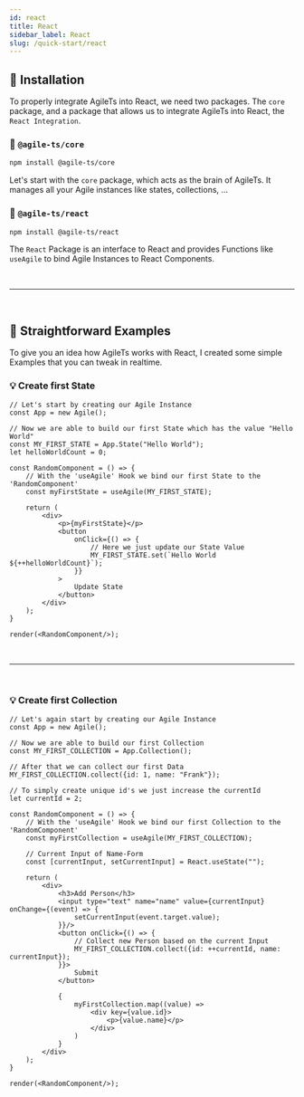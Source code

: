 ```yaml
---
id: react 
title: React 
sidebar_label: React 
slug: /quick-start/react
---
```


## 🔽 Installation

To properly integrate AgileTs into React, we need two packages. The `core` package, and a package that allows us to
integrate AgileTs into React, the `React Integration`.

### 📁 `@agile-ts/core`

```bash npm2yarn
npm install @agile-ts/core 
```

Let's start with the `core` package, which acts as the brain of AgileTs. It manages all your Agile instances like
states, collections, ...

### 📂 `@agile-ts/react`

```bash npm2yarn
npm install @agile-ts/react 
```

The `React` Package is an interface to React and provides Functions like `useAgile` to bind Agile Instances to React
Components.

<br />

---

<br />

## 🚀 Straightforward Examples

To give you an idea how AgileTs works with React, I created some simple Examples that you can tweak in realtime.

### 💡 Create first State

```tsx live
// Let's start by creating our Agile Instance
const App = new Agile();

// Now we are able to build our first State which has the value "Hello World"
const MY_FIRST_STATE = App.State("Hello World");
let helloWorldCount = 0;

const RandomComponent = () => {
    // With the 'useAgile' Hook we bind our first State to the 'RandomComponent'
    const myFirstState = useAgile(MY_FIRST_STATE);

    return (
        <div>
            <p>{myFirstState}</p>
            <button
                onClick={() => {
                    // Here we just update our State Value
                    MY_FIRST_STATE.set(`Hello World ${++helloWorldCount}`);
                }}
            >
                Update State
            </button>
        </div>
    );
}

render(<RandomComponent/>);
```

<br />

---

<br />

### 💡 Create first Collection

```tsx live
// Let's again start by creating our Agile Instance
const App = new Agile();

// Now we are able to build our first Collection 
const MY_FIRST_COLLECTION = App.Collection();

// After that we can collect our first Data 
MY_FIRST_COLLECTION.collect({id: 1, name: "Frank"});

// To simply create unique id's we just increase the currentId
let currentId = 2;

const RandomComponent = () => {
    // With the 'useAgile' Hook we bind our first Collection to the 'RandomComponent'
    const myFirstCollection = useAgile(MY_FIRST_COLLECTION);

    // Current Input of Name-Form
    const [currentInput, setCurrentInput] = React.useState("");

    return (
        <div>
            <h3>Add Person</h3>
            <input type="text" name="name" value={currentInput} onChange={(event) => {
                setCurrentInput(event.target.value);
            }}/>
            <button onClick={() => {
                // Collect new Person based on the current Input
                MY_FIRST_COLLECTION.collect({id: ++currentId, name: currentInput});
            }}>
                Submit
            </button>
            
            {
                myFirstCollection.map((value) =>
                    <div key={value.id}>
                        <p>{value.name}</p>
                    </div>
                )
            }
        </div>
    );
}

render(<RandomComponent/>);
```
